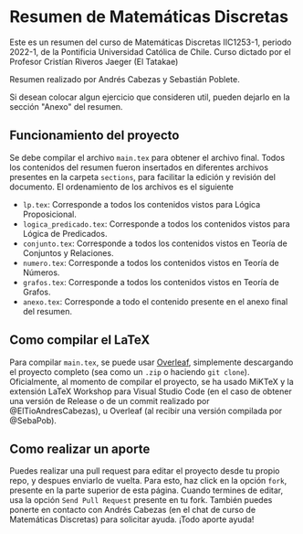 # Resumen de Matemáticas Discretas
Este es un resumen del curso de Matemáticas Discretas IIC1253-1, periodo 2022-1, de la Pontificia Universidad Católica de Chile.
Curso dictado por el Profesor Cristían Riveros Jaeger (El Tatakae)

Resumen realizado por Andrés Cabezas y Sebastián Poblete.

Si desean colocar algun ejercicio que consideren util, pueden dejarlo en la sección "Anexo" del resumen.

## Funcionamiento del proyecto
Se debe compilar el archivo `main.tex` para obtener el archivo final. Todos los contenidos del resumen fueron insertados en diferentes archivos presentes en la carpeta `sections`, para facilitar la edición y revisión del documento.
El ordenamiento de los archivos es el siguiente
- `lp.tex`: Corresponde a todos los contenidos vistos para Lógica Proposicional.
- `logica_predicado.tex`: Corresponde a todos los contenidos vistos para Lógica de Predicados.
- `conjunto.tex`: Corresponde a todos los contenidos vistos en Teoría de Conjuntos y Relaciones.
- `numero.tex`: Corresponde a todos los contenidos vistos en Teoría de Números.
- `grafos.tex`: Corresponde a todos los contenidos vistos en Teoría de Grafos.
- `anexo.tex`: Corresponde a todo el contenido presente en el anexo final del resumen.

## Como compilar el LaTeX
Para compilar `main.tex`, se puede usar [Overleaf](https://www.overleaf.com), simplemente descargando el proyecto completo (sea como un `.zip` o haciendo `git clone`).
Oficialmente, al momento de compilar el proyecto, se ha usado MiKTeX y la extensión LaTeX Workshop para Visual Studio Code (en el caso de obtener una versión de Release o de un commit realizado por @ElTioAndresCabezas), u Overleaf (al recibir una versión compilada por @SebaPob).

## Como realizar un aporte
Puedes realizar una pull request para editar el proyecto desde tu propio repo, y despues enviarlo de vuelta. Para esto, haz click en la opción `fork`, presente en la parte superior de esta página. Cuando termines de editar, usa la opción `Send Pull Request` presente en tu fork.
También puedes ponerte en contacto con Andrés Cabezas (en el chat de curso de Matemáticas Discretas) para solicitar ayuda. ¡Todo aporte ayuda!
